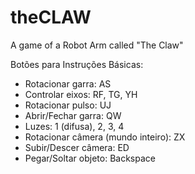 theCLAW
=======

A game of a Robot Arm called "The Claw"

Botões para Instruções Básicas:

* Rotacionar garra: AS
* Controlar eixos: RF, TG, YH
* Rotacionar pulso: UJ
* Abrir/Fechar garra: QW
* Luzes: 1 (difusa), 2, 3, 4
* Rotacionar câmera (mundo inteiro): ZX
* Subir/Descer câmera: ED
* Pegar/Soltar objeto: Backspace
